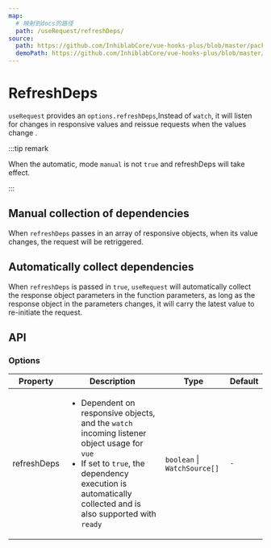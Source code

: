 ```yaml
---
map:
  # 映射到docs的路径
  path: /useRequest/refreshDeps/
source:
  path: https://github.com/InhiblabCore/vue-hooks-plus/blob/master/packages/hooks/src/useRequest/plugins/useAutoRunPlugin.ts
  demoPath: https://github.com/InhiblabCore/vue-hooks-plus/blob/master/packages/hooks/src/useRequest/docs/refreshDeps/demo
---
```


# RefreshDeps

`useRequest` provides an `options.refreshDeps`,Instead of `watch`, it will listen for changes in responsive values and reissue requests when the values change .

:::tip remark

When the automatic, mode `manual` is not `true` and refreshDeps will take effect.

:::

## Manual collection of dependencies

When `refreshDeps` passes in an array of responsive objects, when its value changes, the request will be retriggered.

<demo src="./demo/demo.vue"
  language="vue"
  title=""
  desc="In the example code above, useRequest will execution when it is initialized and Id & store ID changes."> </demo>

## Automatically collect dependencies

When `refreshDeps` is passed in `true`, `useRequest` will automatically collect the response object parameters in the function parameters, as long as the response object in the parameters changes, it will carry the latest value to re-initiate the request.

<demo src="./demo/demo1.vue"
  language="vue"
  title=""
  desc="In the example code above, useRequest will execution when it is initialized and Id & store ID changes."> </demo>

## API

### Options

| Property | Description | Type | Default |
| --- | --- | --- | --- |
| refreshDeps | <ul><li> Dependent on responsive objects, and the `watch` incoming listener object usage for `vue`</li><li>If set to `true`, the dependency execution is automatically collected and is also supported with `ready` </li></ul> | `boolean` \| `WatchSource[]` | `-` |
